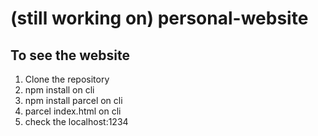 # (still working on) personal-website

## To see the website
1. Clone the repository
2. npm install on cli
3. npm install parcel on cli
4. parcel index.html on cli
5. check the localhost:1234
